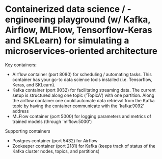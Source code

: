 # Containerized data science / -engineering playground (w/ Kafka, Airflow, MLFlow, Tensorflow-Keras and SKLearn) for simulating a microservices-oriented architecture

Key containers:

* Airflow container (port 8080) for scheduling / automating tasks. This container has your go-to data science tools installed (i.e. Tensorflow, Keras, and SKLearn).
* Kafka container (port 9032) for facilitating streaming data. The current setup is structured along one topic ('TopicA') with one partition. Along the airflow container one could automate data retrieval from the Kafka topic by having the container communicate with the 'kafka:9092' address
* MLFlow container (port 5000) for logging parameters and metrics of trained models (through 'mlflow:5000')

Supporting containers

* Postgres container (port 5432) for Airflow
* Zookeeper container (port 2181) for Kafka (keeps track of status of the Kafka cluster nodes, topics, and partitions)
